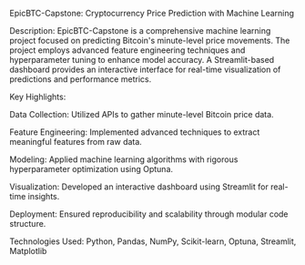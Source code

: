 EpicBTC-Capstone: Cryptocurrency Price Prediction with Machine Learning

Description:
EpicBTC-Capstone is a comprehensive machine learning project focused on predicting Bitcoin's minute-level price movements. The project employs advanced feature engineering techniques and hyperparameter tuning to enhance model accuracy. A Streamlit-based dashboard provides an interactive interface for real-time visualization of predictions and performance metrics.

Key Highlights:

Data Collection: Utilized APIs to gather minute-level Bitcoin price data.

Feature Engineering: Implemented advanced techniques to extract meaningful features from raw data.

Modeling: Applied machine learning algorithms with rigorous hyperparameter optimization using Optuna.

Visualization: Developed an interactive dashboard using Streamlit for real-time insights.

Deployment: Ensured reproducibility and scalability through modular code structure.

Technologies Used:
Python, Pandas, NumPy, Scikit-learn, Optuna, Streamlit, Matplotlib
